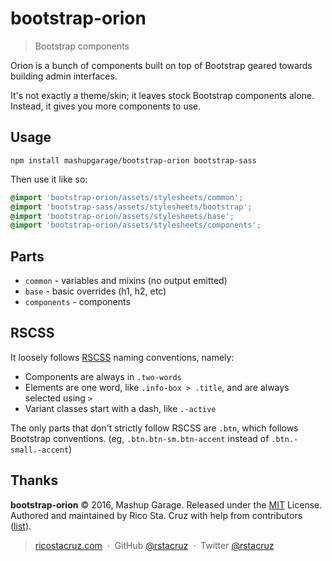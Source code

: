 # bootstrap-orion

> Bootstrap components

Orion is a bunch of components built on top of Bootstrap geared towards building admin interfaces.

It's not exactly a theme/skin; it leaves stock Bootstrap components alone. Instead, it gives you more components to use.

## Usage

```
npm install mashupgarage/bootstrap-orion bootstrap-sass
```

Then use it like so:

```scss
@import 'bootstrap-orion/assets/stylesheets/common';
@import 'bootstrap-sass/assets/stylesheets/bootstrap';
@import 'bootstrap-orion/assets/stylesheets/base';
@import 'bootstrap-orion/assets/stylesheets/components';
```

## Parts

- `common` - variables and mixins (no output emitted)
- `base` - basic overrides (h1, h2, etc)
- `components` - components

## RSCSS

It loosely follows [RSCSS](http://rscss.io/) naming conventions, namely:

- Components are always in `.two-words`
- Elements are one word, like `.info-box > .title`, and are always selected using `>`
- Variant classes start with a dash, like `.-active`

The only parts that don't strictly follow RSCSS are `.btn`, which follows Bootstrap conventions. (eg, `.btn.btn-sm.btn-accent` instead of `.btn.-small.-accent`)

## Thanks

**bootstrap-orion** © 2016, Mashup Garage. Released under the [MIT] License.<br>
Authored and maintained by Rico Sta. Cruz with help from contributors ([list][contributors]).

> [ricostacruz.com](http://ricostacruz.com) &nbsp;&middot;&nbsp;
> GitHub [@rstacruz](https://github.com/rstacruz) &nbsp;&middot;&nbsp;
> Twitter [@rstacruz](https://twitter.com/rstacruz)

[MIT]: http://mit-license.org/
[contributors]: http://github.com/mashupgarage/bootstrap-orion/contributors
